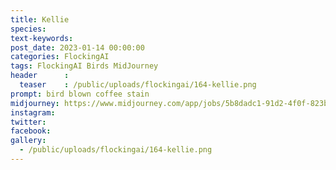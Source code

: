 ```yaml
---
title: Kellie
species: 
text-keywords: 
post_date: 2023-01-14 00:00:00
categories: FlockingAI
tags: FlockingAI Birds MidJourney 
header      :
  teaser    : /public/uploads/flockingai/164-kellie.png
prompt: bird blown coffee stain
midjourney: https://www.midjourney.com/app/jobs/5b8dadc1-91d2-4f0f-823b-c26a8496ef5c
instagram: 
twitter: 
facebook: 
gallery: 
  - /public/uploads/flockingai/164-kellie.png
---
```

